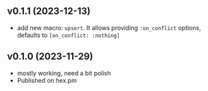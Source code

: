 ## v0.1.1 (2023-12-13)

- add new macro: `upsert`. It allows providing `:on_conflict` options, defaults to `[on_conflict: :nothing]`

## v0.1.0 (2023-11-29)

- mostly working, need a bit polish
- Published on hex.pm